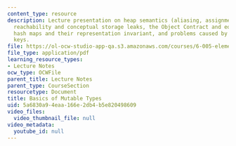 ```yaml
---
content_type: resource
description: Lecture presentation on heap semantics (aliasing, assignment, field setting),
  reachability and conceptual storage leaks, the Object Contract and equality properties,
  hash maps and their representation invariant, and problems caused by mutation of
  keys.
file: https://ol-ocw-studio-app-qa.s3.amazonaws.com/courses/6-005-elements-of-software-construction-fall-2008/5a6830a94eaa166e2db4b5e820498609_MIT6_005f08_lec16.pdf
file_type: application/pdf
learning_resource_types:
- Lecture Notes
ocw_type: OCWFile
parent_title: Lecture Notes
parent_type: CourseSection
resourcetype: Document
title: Basics of Mutable Types
uid: 5a6830a9-4eaa-166e-2db4-b5e820498609
video_files:
  video_thumbnail_file: null
video_metadata:
  youtube_id: null
---
```


